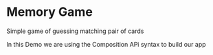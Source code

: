 # Memory Game

Simple game of guessing matching pair of cards

In this Demo we are using the Composition APi syntax to build our app